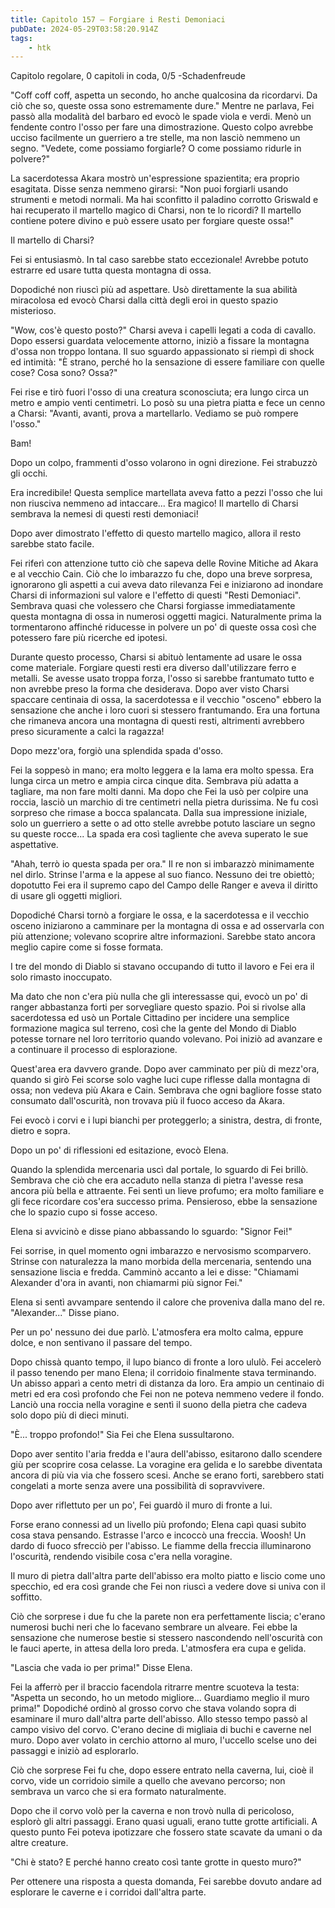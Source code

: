 ```yaml
---
title: Capitolo 157 – Forgiare i Resti Demoniaci
pubDate: 2024-05-29T03:58:20.914Z
tags:
    - htk
---
```



Capitolo regolare,
0 capitoli in coda, 0/5
-Schadenfreude


"Coff coff coff, aspetta un secondo, ho anche qualcosina da ricordarvi. Da ciò che so, queste ossa sono estremamente dure." Mentre ne parlava, Fei passò alla modalità del barbaro ed evocò le spade viola e verdi. Menò un fendente contro l'osso per fare una dimostrazione. Questo colpo avrebbe ucciso facilmente un guerriero a tre stelle, ma non lasciò nemmeno un segno. "Vedete, come possiamo forgiarle? O come possiamo ridurle in polvere?"


La sacerdotessa Akara mostrò un'espressione spazientita; era proprio esagitata. Disse senza nemmeno girarsi: "Non puoi forgiarli usando strumenti e metodi normali. Ma hai sconfitto il paladino corrotto Griswald e hai recuperato il martello magico di Charsi, non te lo ricordi? Il martello contiene potere divino e può essere usato per forgiare queste ossa!"


Il martello di Charsi?


Fei si entusiasmò. In tal caso sarebbe stato eccezionale! Avrebbe potuto estrarre ed usare tutta questa montagna di ossa.


Dopodiché non riuscì più ad aspettare. Usò direttamente la sua abilità miracolosa ed evocò Charsi dalla città degli eroi in questo spazio misterioso.


"Wow, cos'è questo posto?" Charsi aveva i capelli legati a coda di cavallo. Dopo essersi guardata velocemente attorno, iniziò a fissare la montagna d'ossa non troppo lontana. Il suo sguardo appassionato si riempì di shock ed intimità: "È strano, perché ho la sensazione di essere familiare con quelle cose? Cosa sono? Ossa?"


Fei rise e tirò fuori l'osso di una creatura sconosciuta; era lungo circa un metro e ampio venti centimetri. Lo posò su una pietra piatta e fece un cenno a Charsi: "Avanti, avanti, prova a martellarlo. Vediamo se può rompere l'osso."


Bam!


Dopo un colpo, frammenti d'osso volarono in ogni direzione. Fei strabuzzò gli occhi.


Era incredibile! Questa semplice martellata aveva fatto a pezzi l'osso che lui non riusciva nemmeno ad intaccare... Era magico! Il martello di Charsi sembrava la nemesi di questi resti demoniaci!


Dopo aver dimostrato l'effetto di questo martello magico, allora il resto sarebbe stato facile.


Fei riferì con attenzione tutto ciò che sapeva delle Rovine Mitiche ad Akara e al vecchio Cain. Ciò che lo imbarazzo fu che, dopo una breve sorpresa, ignorarono gli aspetti a cui aveva dato rilevanza Fei e iniziarono ad inondare Charsi di informazioni sul valore e l'effetto di questi "Resti Demoniaci". Sembrava quasi che volessero che Charsi forgiasse immediatamente questa montagna di ossa in numerosi oggetti magici. Naturalmente prima la tormentarono affinché riducesse in polvere un po' di queste ossa così che potessero fare più ricerche ed ipotesi.


Durante questo processo, Charsi si abituò lentamente ad usare le ossa come materiale. Forgiare questi resti era diverso dall'utilizzare ferro e metalli. Se avesse usato troppa forza, l'osso si sarebbe frantumato tutto e non avrebbe preso la forma che desiderava. Dopo aver visto Charsi spaccare centinaia di ossa, la sacerdotessa e il vecchio "osceno" ebbero la sensazione che anche i loro cuori si stessero frantumando. Era una fortuna che rimaneva ancora una montagna di questi resti, altrimenti avrebbero preso sicuramente a calci la ragazza!


Dopo mezz'ora, forgiò una splendida spada d'osso.


Fei la soppesò in mano; era molto leggera e la lama era molto spessa. Era lunga circa un metro e ampia circa cinque dita. Sembrava più adatta a tagliare, ma non fare molti danni. Ma dopo che Fei la usò per colpire una roccia, lasciò un marchio di tre centimetri nella pietra durissima. Ne fu così sorpreso che rimase a bocca spalancata. Dalla sua impressione iniziale, solo un guerriero a sette o ad otto stelle avrebbe potuto lasciare un segno su queste rocce... La spada era così tagliente che aveva superato le sue aspettative.


"Ahah, terrò io questa spada per ora." Il re non si imbarazzò minimamente nel dirlo. Strinse l'arma e la appese al suo fianco. Nessuno dei tre obiettò; dopotutto Fei era il supremo capo del Campo delle Ranger e aveva il diritto di usare gli oggetti migliori.


Dopodiché Charsi tornò a forgiare le ossa, e la sacerdotessa e il vecchio osceno iniziarono a camminare per la montagna di ossa e ad osservarla con più attenzione; volevano scoprire altre informazioni. Sarebbe stato ancora meglio capire come si fosse formata.


I tre del mondo di Diablo si stavano occupando di tutto il lavoro e Fei era il solo rimasto inoccupato.


Ma dato che non c'era più nulla che gli interessasse qui, evocò un po' di ranger abbastanza forti per sorvegliare questo spazio. Poi si rivolse alla sacerdotessa ed usò un Portale Cittadino per incidere una semplice formazione magica sul terreno, così che la gente del Mondo di Diablo potesse tornare nel loro territorio quando volevano. Poi iniziò ad avanzare e a continuare il processo di esplorazione.


Quest'area era davvero grande. Dopo aver camminato per più di mezz'ora, quando si girò Fei scorse solo vaghe luci cupe riflesse dalla montagna di ossa; non vedeva più Akara e Cain. Sembrava che ogni bagliore fosse stato consumato dall'oscurità, non trovava più il fuoco acceso da Akara.


Fei evocò i corvi e i lupi bianchi per proteggerlo; a sinistra, destra, di fronte, dietro e sopra.


Dopo un po' di riflessioni ed esitazione, evocò Elena.


Quando la splendida mercenaria uscì dal portale, lo sguardo di Fei brillò. Sembrava che ciò che era accaduto nella stanza di pietra l'avesse resa ancora più bella e attraente. Fei sentì un lieve profumo; era molto familiare e gli fece ricordare cos'era successo prima. Pensieroso, ebbe la sensazione che lo spazio cupo si fosse acceso.


Elena si avvicinò e disse piano abbassando lo sguardo: "Signor Fei!"


Fei sorrise, in quel momento ogni imbarazzo e nervosismo scomparvero. Strinse con naturalezza la mano morbida della mercenaria, sentendo una sensazione liscia e fredda. Camminò accanto a lei e disse: "Chiamami Alexander d'ora in avanti, non chiamarmi più signor Fei."


Elena si sentì avvampare sentendo il calore che proveniva dalla mano del re. "Alexander..." Disse piano.


Per un po' nessuno dei due parlò. L'atmosfera era molto calma, eppure dolce, e non sentivano il passare del tempo.


Dopo chissà quanto tempo, il lupo bianco di fronte a loro ululò. Fei accelerò il passo tenendo per mano Elena; il corridoio finalmente stava terminando. Un abisso apparì a cento metri di distanza da loro. Era ampio un centinaio di metri ed era così profondo che Fei non ne poteva nemmeno vedere il fondo. Lanciò una roccia nella voragine e sentì il suono della pietra che cadeva solo dopo più di dieci minuti.


"È... troppo profondo!" Sia Fei che Elena sussultarono.


Dopo aver sentito l'aria fredda e l'aura dell'abisso, esitarono dallo scendere giù per scoprire cosa celasse. La voragine era gelida e lo sarebbe diventata ancora di più via via che fossero scesi. Anche se erano forti, sarebbero stati congelati a morte senza avere una possibilità di sopravvivere.


Dopo aver riflettuto per un po', Fei guardò il muro di fronte a lui.


Forse erano connessi ad un livello più profondo; Elena capì quasi subito cosa stava pensando. Estrasse l'arco e incoccò una freccia. Woosh! Un dardo di fuoco sfrecciò per l'abisso. Le fiamme della freccia illuminarono l'oscurità, rendendo visibile cosa c'era nella voragine.


Il muro di pietra dall'altra parte dell'abisso era molto piatto e liscio come uno specchio, ed era così grande che Fei non riuscì a vedere dove si univa con il soffitto.


Ciò che sorprese i due fu che la parete non era perfettamente liscia; c'erano numerosi buchi neri che lo facevano sembrare un alveare. Fei ebbe la sensazione che numerose bestie si stessero nascondendo nell'oscurità con le fauci aperte, in attesa della loro preda. L'atmosfera era cupa e gelida.


"Lascia che vada io per prima!" Disse Elena.


Fei la afferrò per il braccio facendola ritrarre mentre scuoteva la testa: "Aspetta un secondo, ho un metodo migliore... Guardiamo meglio il muro prima!" Dopodiché ordinò al grosso corvo che stava volando sopra di esaminare il muro dall'altra parte dell'abisso. Allo stesso tempo passò al campo visivo del corvo. C'erano decine di migliaia di buchi e caverne nel muro. Dopo aver volato in cerchio attorno al muro, l'uccello scelse uno dei passaggi e iniziò ad esplorarlo.


Ciò che sorprese Fei fu che, dopo essere entrato nella caverna, lui, cioè il corvo, vide un corridoio simile a quello che avevano percorso; non sembrava un varco che si era formato naturalmente.


Dopo che il corvo volò per la caverna e non trovò nulla di pericoloso, esplorò gli altri passaggi. Erano quasi uguali, erano tutte grotte artificiali. A questo punto Fei poteva ipotizzare che fossero state scavate da umani o da altre creature.


"Chi è stato? E perché hanno creato così tante grotte in questo muro?"


Per ottenere una risposta a questa domanda, Fei sarebbe dovuto andare ad esplorare le caverne e i corridoi dall'altra parte.





